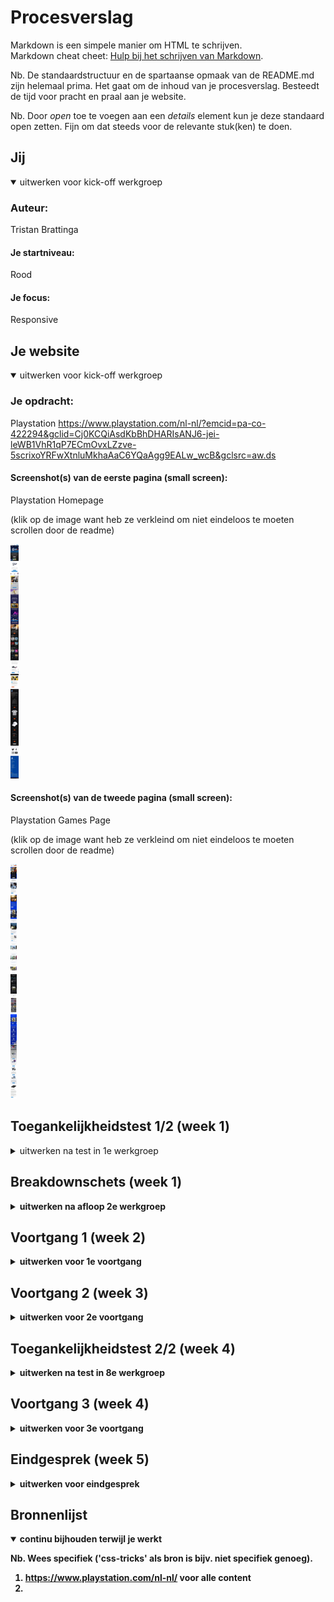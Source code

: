 # Procesverslag
Markdown is een simpele manier om HTML te schrijven.  
Markdown cheat cheet: [Hulp bij het schrijven van Markdown](https://github.com/adam-p/markdown-here/wiki/Markdown-Cheatsheet).

Nb. De standaardstructuur en de spartaanse opmaak van de README.md zijn helemaal prima. Het gaat om de inhoud van je procesverslag. Besteedt de tijd voor pracht en praal aan je website.

Nb. Door *open* toe te voegen aan een *details* element kun je deze standaard open zetten. Fijn om dat steeds voor de relevante stuk(ken) te doen.





## Jij

<details open>
  <summary>uitwerken voor kick-off werkgroep</summary>

  ### Auteur:
  Tristan Brattinga

  #### Je startniveau:
  Rood

  #### Je focus:
  Responsive
 
</details>





## Je website

<details open>
  <summary>uitwerken voor kick-off werkgroep</summary>

  ### Je opdracht:
  Playstation
  https://www.playstation.com/nl-nl/?emcid=pa-co-422294&gclid=Cj0KCQiAsdKbBhDHARIsANJ6-jei-leWB1VhR1qP7ECmOvxLZzve-5scrixoYRFwXtnluMkhaAaC6YQaAgg9EALw_wcB&gclsrc=aw.ds
  
  
  
  #### Screenshot(s) van de eerste pagina (small screen): 
  Playstation Homepage  
  
  (klik op de image want heb ze verkleind om niet eindeloos te moeten scrollen door de readme)
  
  <img src="readme-images/playstation-pagina1.jpeg" height="375px" alt="Playstation Homepage screenshot (small screen)">

  #### Screenshot(s) van de tweede pagina (small screen):
  Playstation Games Page  
  
  (klik op de image want heb ze verkleind om niet eindeloos te moeten scrollen door de readme)
  
  <img src="readme-images/playstation-pagina2.jpeg" height="375px" alt="Playstation games page screenshot (small screen)">
 
</details>



## Toegankelijkheidstest 1/2 (week 1)

<details>
  <summary>uitwerken na test in 1e werkgroep</summary>

  ### Bevindingen
  Lijst met je bevindingen die in de test naar voren kwamen:
  - Sommige beperkingen zijn niet zo erg op het web, maar sommige zijn bijna niet mee te werken.
  - Tabben door de website gaat heel gemakkelijk en duidelijk.
  - Heading levels zijn niet helemaal correct.
  - Focus state is bij sommige elementen goed te zien en bij sommige elementen niet. Bijv. in de footer is de focus state helemaal niet te zien.
  - Er zijn weinig animaties op de website waardoor het voor de meerderheid van de gebruikers fijn te gebruiken is.
  
  #### Screenreader
  Hier korte omschrijving (met indien nodig afbeeldingen)
  
  <strong>De screenreader werkt niet heel optimaal op de Playstation website. Het is niet duidelijk waar de Narrator zich bevindt en wat het precies aan het oplezen     is. De Narrator blijft maar doorgaan zonder enig idee wat er wordt verteld. Sommige sections op de website gaat de narrator wel goed af op volgorde en sommige         sections pakt het niet. Ook worden er geen heading levels aangegeven door de Narrator.<strong>
  
  <img src="readme-images/screenreader.png" width="375px" alt="headings niet getoond">
  
  
  Hier een omschrijving van hoe het opgelost kan worden (met indien nodig afbeeldingen)
  
  - Een betere structuur opzetten in de HTML met betere labels en headings. 
  - Onderdelen waar een carrousel is om content uit te lichten gaan helemaal niet goed met de Narrator. Ik     zou niet zo goed weten hoe dit opgelost zou kunnen           worden.
  - Duidelijkere verdeling geven in de sections om te zorgen dat dit logischer wordt opgelezen. Zo komt er meer structuur in de website.

  #### Muis en Toetsenbord 
  Hier korte omschrijving (met indien nodig afbeeldingen)
  
  Alles is goed te navigeren met het toetsenbord. De focus state is duidelijk te zien bij de meeste interactieve elementen. De elementen worden ook in een logische       volgorde geselecteerd. De dropdown menu's zijn ook makkelijk te bereiken via tabben. Alleen op mobile screen size is het niet mogelijk in het menu te komen d.m.v.     tabben. Ook met de muis zijn de hover states goed en duidelijk te zien. Ook de active state komt goed over. Alleen in de footer is het niet mogelijk om te zien wat     je selecteert met het toetsenbord. Ook met de muis is dit niet duidelijk.
  
  <img src="readme-images/hover1.png" width="375px" alt="hover image">
  <img src="readme-images/focus1.png" width="375px" alt="focus image">
  
  
  Hier een omschrijving van hoe het opgelost kan worden (met indien nodig afbeeldingen)
  
  - In de footer moet er een duidelijkere focus, hover en active state worden aangegeven. Dit kan door een border of een andere text color.
  - Op mobile screen size is het menu niet te bedienen met tabben. Je kan wel zien dat er achter het menu door de website wordt getabt. Dus het hamburger menu wordt       over de body heen gelegd. Dit zou op een andere manier moeten om te zorgen dat hier doorheen getabt kan worden. 
  
  <img src="readme-images/hamburgermenu1.png" width="375px" alt="niet mogelijk...">

  #### Motoriek (shocks, elastiekjes)
  Hier korte omschrijving (met indien nodig afbeeldingen)
  
  De elastiekjes waren niet echt een acurate beperking. Het is nog steeds heel goed mogelijk om door de website te navigeren. Alleen met het gebruiken van de muis moet 
  je je ringvinger gebruiken om de rechterknop in te drukken. Verder was tabben en scrollen heel goed mogelijk.
  
  De shockmachine viel bijna niet mee te werken. Je motoriek wordt zodanig aangepast dat bediening met de muis bijna onmogelijk is. Tabben door de website kan ook maar   gaat soms sneller dan je wilt. Typen gaat ook heel moeilijk omdat er vaak verkeerde toetsen worden ingedrukt.
  
  <img src="readme-images/motoriek8.jpg" width="375px" alt="vervelend">
  <img src="readme-images/motoriek9.jpg" width="375px" alt="vervelend">
  
  Hier een omschrijving van hoe het opgelost kan worden (met indien nodig afbeeldingen)
  
  - De elastiekjes beperking kan niet echt opgelost worden, want er valt al omheen te werken. Deze beperking is amper te merken en je zou hier via het web denk ik niet     echt hulpmiddelen of verbeteringen voor kunnen bedenken.
  - Voor de shockmachine is het ook heel moeilijk om oplossingen te bedenken. Het enige wat de meeste obstakels zou kunnen verhelpen is het gebruik van spraak om door     de website te navigeren en te typen. Verder zou een mindergevoelige scrollbar of wieltje op de muis het makkelijk maken om door de website te navigeren.

  #### Visueel (brillen, contrast, kleurenblind, dark/light). 
  Hier korte omschrijving (met indien nodig afbeeldingen)
  
  De visuele beperkingen waren heel verschillend. Bij de ene bril merkte je heel weinig beperking in het bezoeken van de website en bij sommige juist weer wel heel       erg. Op de Playstation website was er niet heel veel problemen om de website te bezoeken met kleurenblindheid. Alleen sommige plaatjes kwamen niet goed naar voren.
  
  <img src="readme-images/visueel1.jpg" width="375px" alt="wel te doen">
  
  Hier een omschrijving van hoe het opgelost kan worden (met indien nodig afbeeldingen)
  
  - Er zou een toggle button gemaakt kunnen worden op de website om verschillende kleurenblindheden te bedienen zodat de website normaal kan worden bekeken.
  
  <img src="readme-images/visueel2.jpg" width="375px" alt="hihi">
  
</details>



## Breakdownschets (week 1)

<details>
  <summary>uitwerken na afloop 2e werkgroep</summary>

  ### de hele pagina: 
  <img src="readme-images/breakdownschets.jpg" width="375px" alt="breakdown van de hele pagina">

  ### dynamisch deel (bijv menu): 
  <img src="readme-images/dynamischdeel.jpg" width="375px" alt="breakdown van een dynamisch deel">
  
</details>





## Voortgang 1 (week 2)

<details>
  <summary>uitwerken voor 1e voortgang</summary>

  ### Stand van zaken
  hier dit ging goed & dit was lastig (neem ook screenshots op van delen van je website en code)
  
  Het opstarten met het bouwen van mijn website ging een beetje moeizaam. Ik wist niet zo goed waar ik moest beginnen, maar ik heb nu wel een basisstructuur opgezet. De structuur van de echte Playstation website is best moeilijk te ontcijferen. Er worden veel dingen gebruikt die ik niet ken en/of niet mag gebruiken. Hierdoor leer ik wel hoe ik dit op een duidelijke manier moet kunnen doen. 
  
  Ik heb wel heel goed de gemaakte opdrachten kunnen toepassen op mijn project. Door de flexbox en grid oefeningen heb ik makkelijker mijn nav menu en main op kunnen zetten. Het maken van de opdrachten gaat mij heel goed af en heb hier niet echt moeite mee. Alleen stappen maken met mijn website gaan wat moeizaam.
  
  <img src="readme-images/website1.png" width="375px" alt="Foto van website in week 2">
  <img src="readme-images/code1.png" width="375px" alt="Foto van code in week 2">

  ### Agenda voor meeting
  samen met je groepje opstellen

  | student 1      | student 2          | student 3    | student 4        |
  | ---            | ---                | ---          | ---              |
  | dit bespreken  | en dit             | en ik dit    | en dan ik dat    |
  | en dat ook nog | dit als er tijd is | nog een punt | dit wil ik zeker |
  | ...            | ...                | ...          | ...              |
  
  De tabel hierboven is niet ingevuld, omdat mijn groepje en ik dit niet echt goed hebben gevolgd. We hebben eigenlijk alles individueel gedaan, dus vandaar dat ik hieronder mijn vragen voor het voortgangsgesprek heb opgesomd:
  - ntb
  - ntb
  - ntb
  - ntb


  ### Verslag van meeting
  hier na afloop snel de uitkomsten van de meeting vastleggen

  - Ik moet echt snel stappen gaan maken om bij te blijven. Goed dat ik de opdrachten maak, maar er moet ook vordering in mijn website komen om tot een eindproduct te     komen.
  - Goede semantische HTML opgezet en netjes ingesprongen.
  - Niet te moeilijk proberen te maken voor mezelf.
  - Goed nadenken over hoe ik de heading levels en section/article structuur moet verbeteren van de Playstation website. Dit is namelijk niet goed op de originele         site.
  
  Antwoorden op mijn vragen:
  - ntb
  - ntb
  - ntb

</details>





## Voortgang 2 (week 3)

<details>
  <summary>uitwerken voor 2e voortgang</summary>

  ### Stand van zaken
  hier dit ging goed & dit was lastig (neem ook screenshots op van delen van je website en code)


  ### Agenda voor meeting
  samen met je groepje opstellen

  | student 1      | student 2          | student 3    | student 4        |
  | ---            | ---                | ---          | ---              |
  | dit bespreken  | en dit             | en ik dit    | en dan ik dat    |
  | en dat ook nog | dit als er tijd is | nog een punt | dit wil ik zeker |
  | ...            | ...                | ...          | ...              |


  ### Verslag van meeting
  hier na afloop snel de uitkomsten van de meeting vastleggen

  - punt 1
  - punt 2
  - nog een punt
- ...

</details>





## Toegankelijkheidstest 2/2 (week 4)

<details>
  <summary>uitwerken na test in 8e werkgroep</summary>

  ### Bevindingen
  Lijst met je bevindingen die in de test naar voren kwamen (geef ook aan wat er verbeterd is):

  #### Screenreader
  Hier korte omschrijving (met indien nodig afbeeldingen)
  
  Hier een omschrijving van hoe het opgelost kan worden (met indien nodig afbeeldingen)


  #### Muis en Toetsenbord 
  Hier korte omschrijving (met indien nodig afbeeldingen)

  Hier een omschrijving van hoe het opgelost kan worden (met indien nodig afbeeldingen)


  #### Motoriek (shocks, elastiekjes)
  - swipen lukt
  - zoomen lukt
  - typen gaat moeilijker
  - tabben gaat heel makkelijk door de site

  Hier een omschrijving van hoe het opgelost kan worden (met indien nodig afbeeldingen)


  #### Visueel (brillen, contrast, kleurenblind, dark/light). 
  - p tekst is een beetje klein en moeilijk te lezen met de peripheral field loss bril
  - Bij de Hemifield Loss bril is er eigenlijk geen beperking
  - Bij de blur bril is tekst helemaal niet leesbaar, grotere plaatjes zijn wel zichtbaar maar ook met een kleine vervaging
  - Bij central field loss verlies je alles in het midden van het scherm maar de rest eromheen is wel te zien, hier kan dan bijvoorbeeld meer focus op worden gelegd.

  Hier een omschrijving van hoe het opgelost kan worden (met indien nodig afbeeldingen)

</details>





## Voortgang 3 (week 4)

<details>
  <summary>uitwerken voor 3e voortgang</summary>

  ### Stand van zaken
  hier dit ging goed & dit was lastig (neem ook screenshots op van delen van je website en code)


  ### Agenda voor meeting
  samen met je groepje opstellen

  | student 1      | student 2          | student 3    | student 4        |
  | ---            | ---                | ---          | ---              |
  | dit bespreken  | en dit             | en ik dit    | en dan ik dat    |
  | en dat ook nog | dit als er tijd is | nog een punt | dit wil ik zeker |
  | ...            | ...                | ...          | ...              |


  ### Verslag van meeting
  hier na afloop snel de uitkomsten van de meeting vastleggen

  - punt 1
  - punt 2
  - nog een punt
  - ...

</details>





## Eindgesprek (week 5)

<details>
  <summary>uitwerken voor eindgesprek</summary>

  ### Je uitkomst - karakteristiek screenshots:
  <img src="readme-images/dummy-plaatje.jpg" width="375px" alt="uitomst opdracht 1">


  ### Dit ging goed/Heb ik geleerd: 
  Alles ging wel goed en veel nieuwe dingen geleerd over CSS die ik normaal niet zo snel zou uitvogelen. Jammer dat ik het alleen niet af heb :(

  <img src="readme-images/dummy-plaatje.jpg" width="375px" alt="top">


  ### Dit was lastig/Is niet gelukt:
  Door tijdsgebrek heb ik het helaas niet af kunnen krijgen. 

  <img src="readme-images/dummy-plaatje.jpg" width="375px" alt="bummer">
</details>





## Bronnenlijst

<details open>
  <summary>continu bijhouden terwijl je werkt</summary>

  Nb. Wees specifiek ('css-tricks' als bron is bijv. niet specifiek genoeg).

  1. https://www.playstation.com/nl-nl/ voor alle content 
  2. 

</details>
